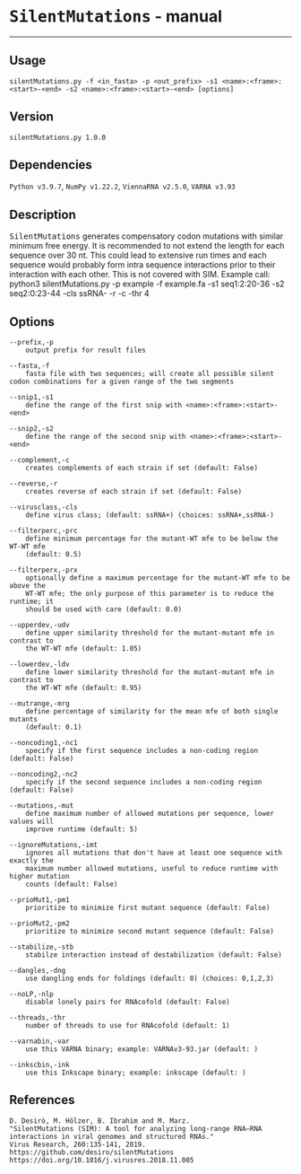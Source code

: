 # <samp>SilentMutations</samp> - manual

***

## Usage
```
silentMutations.py -f <in_fasta> -p <out_prefix> -s1 <name>:<frame>:<start>-<end> -s2 <name>:<frame>:<start>-<end> [options]
```

## Version
```
silentMutations.py 1.0.0
```

## Dependencies
```Python v3.9.7```, ```NumPy v1.22.2```, ```ViennaRNA v2.5.0```, ```VARNA v3.93```

## Description
<samp>SilentMutations</samp> generates compensatory codon mutations with similar minimum free energy. It is recommended to not extend the length for each sequence over 30 nt. This could lead to extensive run times and each sequence would probably form intra sequence interactions prior to their interaction with each other. This is not covered with SIM. Example call: python3 silentMutations.py -p example -f example.fa -s1 seq1:2:20-36 -s2 seq2:0:23-44 -cls ssRNA- -r -c -thr 4

## Options
```
--prefix,-p
    output prefix for result files

--fasta,-f
    fasta file with two sequences; will create all possible silent codon combinations for a given range of the two segments

--snip1,-s1
    define the range of the first snip with <name>:<frame>:<start>-<end>

--snip2,-s2
    define the range of the second snip with <name>:<frame>:<start>-<end>

--complement,-c
    creates complements of each strain if set (default: False)

--reverse,-r
    creates reverse of each strain if set (default: False)

--virusclass,-cls
    define virus class; (default: ssRNA+) (choices: ssRNA+,ssRNA-)

--filterperc,-prc
    define minimum percentage for the mutant-WT mfe to be below the WT-WT mfe
    (default: 0.5)

--filterperx,-prx
    optionally define a maximum percentage for the mutant-WT mfe to be above the
    WT-WT mfe; the only purpose of this parameter is to reduce the runtime; it 
    should be used with care (default: 0.0)

--upperdev,-udv
    define upper similarity threshold for the mutant-mutant mfe in contrast to
    the WT-WT mfe (default: 1.05)

--lowerdev,-ldv
    define lower similarity threshold for the mutant-mutant mfe in contrast to
    the WT-WT mfe (default: 0.95)

--mutrange,-mrg
    define percentage of similarity for the mean mfe of both single mutants
    (default: 0.1)

--noncoding1,-nc1
    specify if the first sequence includes a non-coding region (default: False)

--noncoding2,-nc2
    specify if the second sequence includes a non-coding region (default: False)

--mutations,-mut
    define maximum number of allowed mutations per sequence, lower values will
    improve runtime (default: 5)

--ignoreMutations,-imt
    ignores all mutations that don't have at least one sequence with exactly the
    maximum number allowed mutations, useful to reduce runtime with higher mutation
    counts (default: False)

--prioMut1,-pm1
    prioritize to minimize first mutant sequence (default: False)

--prioMut2,-pm2
    prioritize to minimize second mutant sequence (default: False)

--stabilize,-stb
    stabilze interaction instead of destabilization (default: False)

--dangles,-dng
    use dangling ends for foldings (default: 0) (choices: 0,1,2,3)

--noLP,-nlp
    disable lonely pairs for RNAcofold (default: False)

--threads,-thr
    number of threads to use for RNAcofold (default: 1)

--varnabin,-var
    use this VARNA binary; example: VARNAv3-93.jar (default: )

--inkscbin,-ink
    use this Inkscape binary; example: inkscape (default: )
```

## References
```
D. Desirò, M. Hölzer, B. Ibrahim and M. Marz.
"SilentMutations (SIM): A tool for analyzing long-range RNA–RNA interactions in viral genomes and structured RNAs."
Virus Research, 260:135-141, 2019.
https://github.com/desiro/silentMutations
https://doi.org/10.1016/j.virusres.2018.11.005
```

